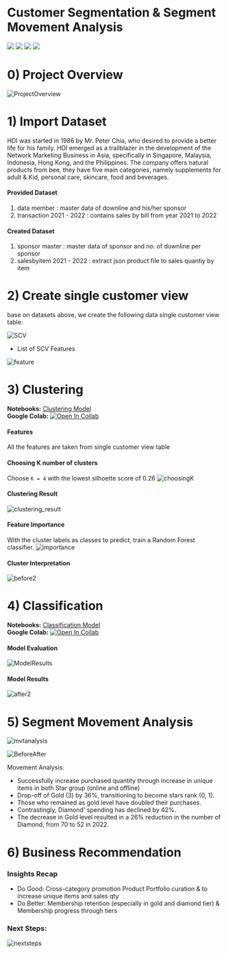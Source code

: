 # Customer Segmentation & Segment Movement Analysis
[![](https://img.shields.io/badge/-K--Means-orange)](#) [![](https://img.shields.io/badge/-Classification-orange)](#) [![](https://img.shields.io/badge/-Python-green)](#) [![](https://img.shields.io/badge/-Google--Colab-green)](#)   

# 0) Project Overview
![ProjectOverview](./img/ProjectOverview.PNG)

# 1) Import Dataset
HDI was started in 1986 by Mr. Peter Chia, who desired to provide a better life for his family. HDI emerged as a trailblazer in the development of the Network Marketing Business in Asia, specifically in Singapore, Malaysia, Indonesia, Hong Kong, and the Philippines. The company offers natural products from bee, they  have five main categories, namely supplements for adult & Kid, personal care, skincare, food and beverages.
#### Provided Dataset
1. data member : master data of downline and his/her sponsor
2. transaction 2021 - 2022 : contains sales by bill from year 2021 to 2022
#### Created Dataset
1. sponsor master : master data of sponsor and no. of downline per sponsor
2. salesbyitem 2021 - 2022 : extract json product file to sales quantiy by item

# 2) Create single customer view
base on datasets above, we create the following data single customer view table:      

![SCV](./img/SCV.png)     

- List of SCV Features
  
![feature](./img/feature.PNG)

# 3) Clustering
**Notebooks:** [Clustering Model](./V2_1_HDI_Segmentation.ipynb)  
**Google Colab:** [![Open In Collab](https://colab.research.google.com/assets/colab-badge.svg)](https://colab.research.google.com/github/jane-russ/MADT8101/blob/main/5.Segmentation/V2_1_HDI_Segmentation.ipynb)
#### Features
All the features are taken from single customer view table
#### Choosing K number of clusters
Choose `K = 4` with the lowest silhoette score of 0.26
![choosingK](./img/choosingK.PNG)

#### Clustering Result
![clustering_result](./img/clusterplot.png)

#### Feature Importance
With the cluster labels as classes to predict, train a Random Forest classifier.
![importance](./img/fimp.png)
#### Cluster Interpretation
![before2](./img/before2.PNG)

# 4) Classification
**Notebooks:** [Classification Model](./V2_2_HDI_Classification%20(1).ipynb)  
**Google Colab:** [![Open In Collab](https://colab.research.google.com/assets/colab-badge.svg)](https://colab.research.google.com/github/jane-russ/MADT8101/blob/main/5.Segmentation/V2_2_HDI_Classification%20(1).ipynb)
#### Model Evaluation
![ModelResults](./img/ModelResults.PNG)
#### Model Results
![after2](./img/after2.PNG)

# 5) Segment Movement Analysis
![mvtanalysis](./img/segmentation_movement.png)

![BeforeAfter](./img/Segmentation_BeforeAfter_final.PNG)

Movement Analysis:
- Successfully increase purchased quantity through increase in unique items in both Star group (online and offline)
- Drop-off of Gold (3) by 36%, transitioning to become stars rank (0, 1).
- Those who remained as gold level have doubled their purchases.
- Contrastingly, Diamond' spending has declined by 42%.
- The decrease in Gold level resulted in a 26% reduction in the number of Diamond, from 70 to 52 in 2022.

# 6) Business Recommendation
### Insights Recap 
- Do Good: Cross-category promotion Product Portfolio curation &  to increase unique items and sales qty
- Do Better: Membership retention (especially in gold and diamond tier) & Membership progress through tiers

### Next Steps: 
![nextsteps](./img/nextsteps.png) 
